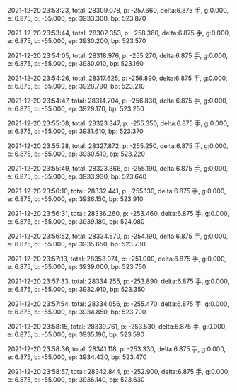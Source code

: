 2021-12-20 23:53:23, total: 28309.078, p: -257.660, delta:6.875 手, g:0.000, e: 6.875, b: -55.000, ep: 3933.300, bp: 523.870

2021-12-20 23:53:44, total: 28302.353, p: -258.360, delta:6.875 手, g:0.000, e: 6.875, b: -55.000, ep: 3930.200, bp: 523.570

2021-12-20 23:54:05, total: 28318.976, p: -255.270, delta:6.875 手, g:0.000, e: 6.875, b: -55.000, ep: 3930.010, bp: 523.160

2021-12-20 23:54:26, total: 28317.625, p: -256.890, delta:6.875 手, g:0.000, e: 6.875, b: -55.000, ep: 3928.790, bp: 523.210

2021-12-20 23:54:47, total: 28314.704, p: -256.830, delta:6.875 手, g:0.000, e: 6.875, b: -55.000, ep: 3929.170, bp: 523.250

2021-12-20 23:55:08, total: 28323.347, p: -255.350, delta:6.875 手, g:0.000, e: 6.875, b: -55.000, ep: 3931.610, bp: 523.370

2021-12-20 23:55:28, total: 28327.872, p: -255.250, delta:6.875 手, g:0.000, e: 6.875, b: -55.000, ep: 3930.510, bp: 523.220

2021-12-20 23:55:49, total: 28323.366, p: -255.190, delta:6.875 手, g:0.000, e: 6.875, b: -55.000, ep: 3933.930, bp: 523.640

2021-12-20 23:56:10, total: 28332.441, p: -255.130, delta:6.875 手, g:0.000, e: 6.875, b: -55.000, ep: 3936.150, bp: 523.910

2021-12-20 23:56:31, total: 28336.260, p: -253.460, delta:6.875 手, g:0.000, e: 6.875, b: -55.000, ep: 3939.180, bp: 524.080

2021-12-20 23:56:52, total: 28334.570, p: -254.190, delta:6.875 手, g:0.000, e: 6.875, b: -55.000, ep: 3935.650, bp: 523.730

2021-12-20 23:57:13, total: 28353.074, p: -251.000, delta:6.875 手, g:0.000, e: 6.875, b: -55.000, ep: 3939.000, bp: 523.750

2021-12-20 23:57:33, total: 28334.255, p: -253.890, delta:6.875 手, g:0.000, e: 6.875, b: -55.000, ep: 3932.910, bp: 523.350

2021-12-20 23:57:54, total: 28334.056, p: -255.470, delta:6.875 手, g:0.000, e: 6.875, b: -55.000, ep: 3934.850, bp: 523.790

2021-12-20 23:58:15, total: 28339.761, p: -253.530, delta:6.875 手, g:0.000, e: 6.875, b: -55.000, ep: 3935.190, bp: 523.590

2021-12-20 23:58:36, total: 28341.118, p: -253.330, delta:6.875 手, g:0.000, e: 6.875, b: -55.000, ep: 3934.430, bp: 523.470

2021-12-20 23:58:57, total: 28342.844, p: -252.900, delta:6.875 手, g:0.000, e: 6.875, b: -55.000, ep: 3936.140, bp: 523.630
